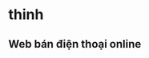 # thinh
## **Web bán điện thoại online**
                                                             
